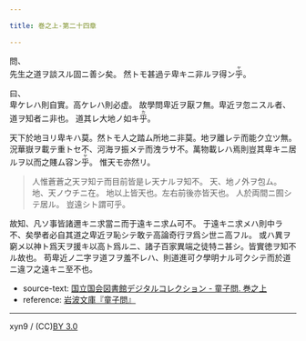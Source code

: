 ```yaml
---

title: 巻之上-第二十四章

---
```



問、  
先生之道ヲ談スル固ニ善シ矣。
然トモ甚過テ卑キニ非ルヲ得ン<ruby><rb>乎</rb><rp>(</rp><rt>ヤ</rt><rp>)</rp></ruby>。

曰、  
卑ケレハ則自實。高ケレハ則必虚。
故學問卑近ヲ厭フ無。卑近ヲ忽ニスル者、道ヲ知者ニ非也。
道其レ大地ノ如キ<ruby><rb>乎</rb><rp>(</rp><rt>カ</rt><rp>)</rp></ruby>。

天下於地ヨリ卑キハ莫。然トモ人之踏ム所地ニ非莫。地ヲ離レテ而能ク立ツ無。
況華嶽ヲ載テ重トセ不、河海ヲ振メテ而洩ラサ不。萬物載レハ焉則豈其卑キニ居ルヲ以而之賤ム容ン<ruby><rb>乎</rb><rp>(</rp><rt>ヤ</rt><rp>)</rp></ruby>。
惟天モ亦然リ。

> 人惟蒼蒼之天ヲ知テ而目前皆是レ天ナルヲ知不。
> 天、地ノ外ヲ包ム。
> 地、天ノウチニ在。
> 地以上皆天也。左右前後亦皆天也。
> 人於両間ニ囿シテ居ル。
> 豈遠シト謂可乎。

故知、凡ソ事皆諸邇キニ求當ニ而于遠キニ求ム可不。
于遠キニ求メハ則中ラ不、矣學者必自其道之卑近ヲ恥シテ敢テ高論奇行ヲ爲シ世ニ高フル。
或ハ異ヲ窮メ以神ト爲天ヲ援キ以高ト爲ルニ、諸子百家異端之徒特ニ甚シ。皆實徳ヲ知不ル故也。
苟卑近ノ二字ヲ道フヲ羞不レハ、則道進可ク學明ナル可クシテ而於道ニ違フ之遠キニ至不也。





* source-text: [国立国会図書館デジタルコレクション - 童子問. 巻之上](http://dl.ndl.go.jp/info:ndljp/pid/757852/22)
* reference: [岩波文庫『童子問』](http://iss.ndl.go.jp/books/R100000002-I000001238419-00)

---
xyn9 / (CC)[BY 3.0](https://creativecommons.org/licenses/by/3.0/deed)
